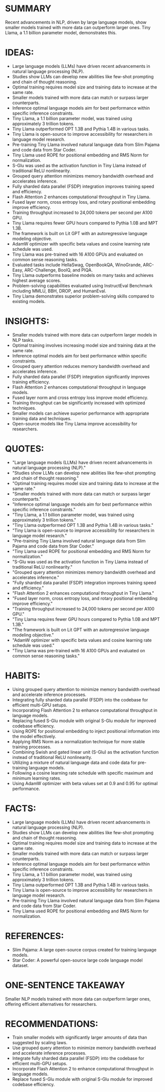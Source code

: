 # SUMMARY
Recent advancements in NLP, driven by large language models, show smaller models trained with more data can outperform larger ones. Tiny Llama, a 1.1 billion parameter model, demonstrates this.

# IDEAS:
- Large language models (LLMs) have driven recent advancements in natural language processing (NLP).
- Studies show LLMs can develop new abilities like few-shot prompting and chain of thought reasoning.
- Optimal training requires model size and training data to increase at the same rate.
- Smaller models trained with more data can match or surpass larger counterparts.
- Inference optimal language models aim for best performance within specific inference constraints.
- Tiny Llama, a 1.1 billion parameter model, was trained using approximately 3 trillion tokens.
- Tiny Llama outperformed OPT 1.3B and Pythia 1.4B in various tasks.
- Tiny Llama is open-source to improve accessibility for researchers in language model research.
- Pre-training Tiny Llama involved natural language data from Slim Pajama and code data from Star Coder.
- Tiny Llama used ROPE for positional embedding and RMS Norm for normalization.
- S-Glu was used as the activation function in Tiny Llama instead of traditional ReLU nonlinearity.
- Grouped query attention minimizes memory bandwidth overhead and accelerates inference.
- Fully sharded data parallel (FSDP) integration improves training speed and efficiency.
- Flash Attention 2 enhances computational throughput in Tiny Llama.
- Fused layer norm, cross entropy loss, and rotary positional embedding improve efficiency.
- Training throughput increased to 24,000 tokens per second per A100 GPU.
- Tiny Llama requires fewer GPU hours compared to Pythia 1.0B and MPT 1.3B.
- The framework is built on Lit GPT with an autoregressive language modeling objective.
- AdamW optimizer with specific beta values and cosine learning rate schedule was used.
- Tiny Llama was pre-trained with 16 A100 GPUs and evaluated on common sense reasoning tasks.
- Evaluated tasks include HellaSwag, OpenBookQA, WinoGrande, ARC-Easy, ARC-Challenge, BoolQ, and PIQA.
- Tiny Llama outperforms baseline models on many tasks and achieves highest average scores.
- Problem-solving capabilities evaluated using InstructEval Benchmark including MMLU, BBH, DROP, and HumanEval.
- Tiny Llama demonstrates superior problem-solving skills compared to existing models.

# INSIGHTS:
- Smaller models trained with more data can outperform larger models in NLP tasks.
- Optimal training involves increasing model size and training data at the same rate.
- Inference optimal models aim for best performance within specific constraints.
- Grouped query attention reduces memory bandwidth overhead and accelerates inference.
- Fully sharded data parallel (FSDP) integration significantly improves training efficiency.
- Flash Attention 2 enhances computational throughput in language models.
- Fused layer norm and cross entropy loss improve model efficiency.
- Training throughput can be significantly increased with optimized techniques.
- Smaller models can achieve superior performance with appropriate training data and techniques.
- Open-source models like Tiny Llama improve accessibility for researchers.

# QUOTES:
- "Large language models (LLMs) have driven recent advancements in natural language processing (NLP)."
- "Studies show LLMs can develop new abilities like few-shot prompting and chain of thought reasoning."
- "Optimal training requires model size and training data to increase at the same rate."
- "Smaller models trained with more data can match or surpass larger counterparts."
- "Inference optimal language models aim for best performance within specific inference constraints."
- "Tiny Llama, a 1.1 billion parameter model, was trained using approximately 3 trillion tokens."
- "Tiny Llama outperformed OPT 1.3B and Pythia 1.4B in various tasks."
- "Tiny Llama is open-source to improve accessibility for researchers in language model research."
- "Pre-training Tiny Llama involved natural language data from Slim Pajama and code data from Star Coder."
- "Tiny Llama used ROPE for positional embedding and RMS Norm for normalization."
- "S-Glu was used as the activation function in Tiny Llama instead of traditional ReLU nonlinearity."
- "Grouped query attention minimizes memory bandwidth overhead and accelerates inference."
- "Fully sharded data parallel (FSDP) integration improves training speed and efficiency."
- "Flash Attention 2 enhances computational throughput in Tiny Llama."
- "Fused layer norm, cross entropy loss, and rotary positional embedding improve efficiency."
- "Training throughput increased to 24,000 tokens per second per A100 GPU."
- "Tiny Llama requires fewer GPU hours compared to Pythia 1.0B and MPT 1.3B."
- "The framework is built on Lit GPT with an autoregressive language modeling objective."
- "AdamW optimizer with specific beta values and cosine learning rate schedule was used."
- "Tiny Llama was pre-trained with 16 A100 GPUs and evaluated on common sense reasoning tasks."

# HABITS:
- Using grouped query attention to minimize memory bandwidth overhead and accelerate inference processes.
- Integrating fully sharded data parallel (FSDP) into the codebase for efficient multi-GPU setups.
- Incorporating Flash Attention 2 to enhance computational throughput in language models.
- Replacing fused S-Glu module with original S-Glu module for improved codebase efficiency.
- Using ROPE for positional embedding to inject positional information into the model effectively.
- Applying RMS Norm as a normalization technique for more stable training processes.
- Combining Swish and gated linear unit (S-Glu) as the activation function instead of traditional ReLU nonlinearity.
- Utilizing a mixture of natural language data and code data for pre-training language models.
- Following a cosine learning rate schedule with specific maximum and minimum learning rates.
- Using AdamW optimizer with beta values set at 0.9 and 0.95 for optimal performance.

# FACTS:
- Large language models (LLMs) have driven recent advancements in natural language processing (NLP).
- Studies show LLMs can develop new abilities like few-shot prompting and chain of thought reasoning.
- Optimal training requires model size and training data to increase at the same rate.
- Smaller models trained with more data can match or surpass larger counterparts.
- Inference optimal language models aim for best performance within specific inference constraints.
- Tiny Llama, a 1.1 billion parameter model, was trained using approximately 3 trillion tokens.
- Tiny Llama outperformed OPT 1.3B and Pythia 1.4B in various tasks.
- Tiny Llama is open-source to improve accessibility for researchers in language model research.
- Pre-training Tiny Llama involved natural language data from Slim Pajama and code data from Star Coder.
- Tiny Llama used ROPE for positional embedding and RMS Norm for normalization.

# REFERENCES:
- Slim Pajama: A large open-source corpus created for training language models.
- Star Coder: A powerful open-source large code language model dataset.

# ONE-SENTENCE TAKEAWAY
Smaller NLP models trained with more data can outperform larger ones, offering efficient alternatives for researchers.

# RECOMMENDATIONS:
- Train smaller models with significantly larger amounts of data than suggested by scaling laws.
- Use grouped query attention to minimize memory bandwidth overhead and accelerate inference processes.
- Integrate fully sharded data parallel (FSDP) into the codebase for efficient multi-GPU setups.
- Incorporate Flash Attention 2 to enhance computational throughput in language models.
- Replace fused S-Glu module with original S-Glu module for improved codebase efficiency.
